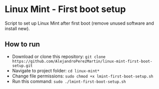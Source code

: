 Linux Mint - First boot setup
=============================
Script to set up Linux Mint after first boot (remove unused software and install new).

## How to run
- Download or clone this repository: `git clone https://github.com/AlejandroPerezMartin/linux-mint-first-boot-setup.git`
- Navigate to project folder: `cd linux-mint*`
- Change file permissions: `sudo chmod +x lmint-first-boot-setup.sh`
- Run this command: `sudo ./lmint-first-boot-setup.sh`
